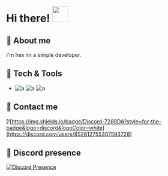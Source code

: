 <h1>Hi there! <img src="https://media.giphy.com/media/gM5qFksULw54NMWyry/giphy.gif" height="42px"></h1>

## 👒 About me
I'm hex im a simple developer.

## 🔧 Tech & Tools
- ![a](https://img.shields.io/badge/CSS-239120?&style=for-the-badge&logo=css3&logoColor=white)
![a](https://img.shields.io/badge/JavaScript-F7DF1E?style=for-the-badge&logo=javascript&logoColor=black)
![a](https://img.shields.io/badge/HTML5-E34F26?style=for-the-badge&logo=html5&logoColor=white)

## 📎 Contact me
[![https://img.shields.io/badge/Discord-7289DA?style=for-the-badge&logo=discord&logoColor=white](https://discord.com/users/852812755307593728)

## 📎 Discord presence
[![Discord Presence](https://lanyard.cnrad.dev/api/852812755307593728)](https://discord.com/users/852812755307593728)
